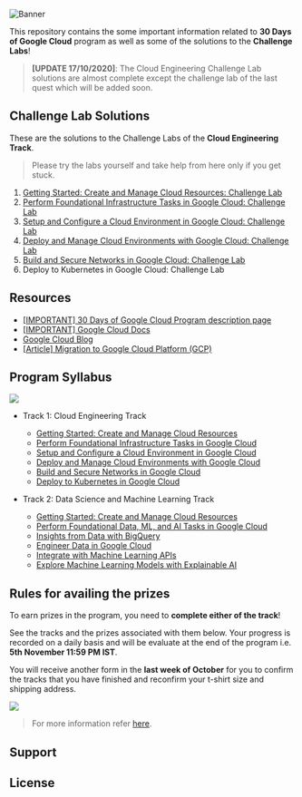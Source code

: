 ![Banner](https://github.com/DSC-IIIT-Kalyani/qwiklabs_challenges/raw/master/assets/banner.png)

This repository contains the some important information related to **30 Days of Google Cloud** program as well as some of the solutions to the **Challenge Labs**!

> **[UPDATE 17/10/2020]**: The Cloud Engineering Challenge Lab solutions are almost complete except the challenge lab of the last quest which will be added soon.

## Challenge Lab Solutions

These are the solutions to the Challenge Labs of the **Cloud Engineering Track**.

> Please try the labs yourself and take help from here only if you get stuck.

1. [Getting Started: Create and Manage Cloud Resources: Challenge Lab](https://github.com/DSC-IIIT-Kalyani/qwiklabs_challenges/blob/master/Getting%20Started:%20Create%20and%20Manage%20Cloud%20Resources:%20Challenge%20Lab.md)
2. [Perform Foundational Infrastructure Tasks in Google Cloud: Challenge Lab](https://github.com/DSC-IIIT-Kalyani/qwiklabs_challenges/blob/master/Perform%20Foundational%20Infrastructure%20Tasks%20in%20Google%20Cloud%20Challenge%20Lab.md)
3. [Setup and Configure a Cloud Environment in Google Cloud: Challenge Lab](https://github.com/DSC-IIIT-Kalyani/qwiklabs_challenges/blob/master/Set%20up%20and%20Configure%20a%20Cloud%20Environment%20in%20Google%20Cloud:%20Challenge%20Lab.md)
4. [Deploy and Manage Cloud Environments with Google Cloud: Challenge Lab](https://github.com/DSC-IIIT-Kalyani/qwiklabs_challenges/blob/master/Deploy%20and%20Manage%20Cloud%20Environments%20with%20Google%20Cloud:%20Challenge%20Lab.md)
5. [Build and Secure Networks in Google Cloud: Challenge Lab](https://github.com/DSC-IIIT-Kalyani/qwiklabs_challenges/blob/master/Build%20and%20Secure%20Networks%20in%20Google%20Cloud:%20Challenge%20Lab.md)
6. Deploy to Kubernetes in Google Cloud: Challenge Lab

## Resources

* [[IMPORTANT] 30 Days of Google Cloud Program description page](https://events.withgoogle.com/30daysofgooglecloud/)
* [[IMPORTANT] Google Cloud Docs](https://cloud.google.com/docs)
* [Google Cloud Blog](https://cloud.google.com/blog/)
* [[Article] Migration to Google Cloud Platform (GCP)](https://blog.hike.in/migration-to-google-cloud-platform-gcp-17c397e564b8)

## Program Syllabus

![](https://github.com/DSC-IIIT-Kalyani/qwiklabs_challenges/raw/master/assets/badges.png)

* Track 1: Cloud Engineering Track

  * [Getting Started: Create and Manage Cloud Resources](https://google.qwiklabs.com/quests/120) 
  * [Perform Foundational Infrastructure Tasks in Google Cloud](https://google.qwiklabs.com/quests/118)
  * [Setup and Configure a Cloud Environment in Google Cloud](https://google.qwiklabs.com/quests/119?utm_source=google&utm_medium=lp&utm_campaign=gcpskills)
  * [Deploy and Manage Cloud Environments with Google Cloud](https://google.qwiklabs.com/quests/121?utm_source=google&utm_medium=lp&utm_campaign=gcpskills)
  * [Build and Secure Networks in Google Cloud](https://google.qwiklabs.com/quests/128?utm_source=google&utm_medium=lp&utm_campaign=gcpskills)
  * [Deploy to Kubernetes in Google Cloud](https://google.qwiklabs.com/quests/116?utm_source=google&utm_medium=lp&utm_campaign=gcpskills)

* Track 2: Data Science and Machine Learning Track
  * [Getting Started: Create and Manage Cloud Resources](https://google.qwiklabs.com/quests/120) 
  * [Perform Foundational Data, ML, and AI Tasks in Google Cloud](https://google.qwiklabs.com/quests/117?utm_source=google&utm_medium=lp&utm_campaign=gcpskills)
  * [Insights from Data with BigQuery](https://google.qwiklabs.com/quests/123)
  * [Engineer Data in Google Cloud](https://google.qwiklabs.com/quests/132)
  * [Integrate with Machine Learning APIs](https://google.qwiklabs.com/quests/136?utm_source=google&utm_medium=lp&utm_campaign=gcpskills)
  * [Explore Machine Learning Models with Explainable AI](https://google.qwiklabs.com/quests/126?utm_source=google&utm_medium=lp&utm_campaign=gcpskills)

## Rules for availing the prizes

To earn prizes in the program, you need to **complete either of the track**!

See the tracks and the prizes associated with them below. Your progress is recorded on a daily basis and will be evaluate at the end of the program i.e. **5th November 11:59 PM IST**.

You will receive another form in the **last week of October** for you to confirm the tracks that you have finished and reconfirm your t-shirt size and shipping address.

![](https://github.com/DSC-IIIT-Kalyani/qwiklabs_challenges/raw/master/assets/prizes_table.png)

> For more information refer [here](https://events.withgoogle.com/30daysofgooglecloud/prize-rules/#content).

## Support



## License
